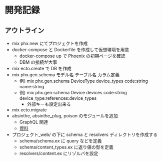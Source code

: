 # 開発記録

## アウトライン

- mix phx.new にてプロジェクトを作成
- docker-compose と Dockerfile を作成して仮想環境を用意
  - docker-compose up で Phoenix の初期ページを確認
  - DBM の接続が大事
- mix ecto.create で DB を作成
- mix phx.gen.schema モデル名 テーブル名 カラム定義
  - 例) mix phx.gen.schema DeviceType device_types code:string name:string
  - 例) mix phx.gen.schema Device devices code:string device_type:references:device_types
    - 外部キーも設定出来る
- mix ecto.migrate
- absinthe, absinthe_plug, poison のモジュールを追加
  - GraphQL 関連
  - [資料](https://qiita.com/piacerex/items/b4f57b55663403f9ec8e)
- プロジェクト\_web/ の下に schema と resolvers ディレクトリを作成する
  - schema/schema.ex に query などを定義
  - schema/content_types.ex に返り値の型を定義
  - resolvers/content.ex にリゾルバを設定
